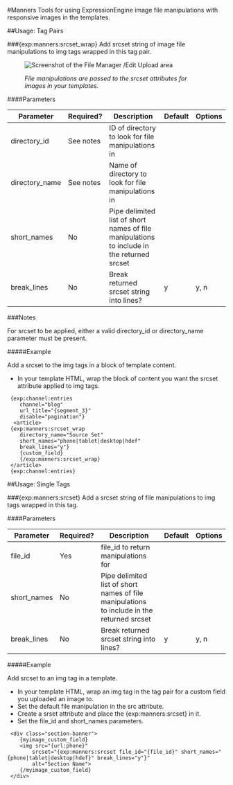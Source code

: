 #Manners
Tools for using ExpressionEngine image file manipulations with responsive images in the templates.


##Usage: Tag Pairs

###{exp:manners:srcset_wrap}
Add srcset string of image file manipulations to img tags wrapped in this tag pair.

<figure>
	<img src="//panchesco.com/media/image-manipulations.png" alt="Screenshot of the File Manager /Edit Upload area">
	<figcaption><p><em>File manipulations are passed to the srcset attributes for images in your templates.</em></p></figcaption>
</figure>

####Parameters

| Parameter | Required? |	Description | Default | Options
| --- | --- | --- | --- | --- |
| directory_id | See notes | ID of directory to look for file manipulations in | | |
| directory_name | See notes | Name of directory to look for file manipulations in | | |
| short_names | No	| Pipe delimited list of short names of file manipulations <br>to include in the returned srcset |  |	|
| break_lines | No	| Break returned srcset string into lines? | y | y, n	|

###Notes

For srcset to be applied, either a valid directory_id or directory_name parameter must be present.


#####Example

Add a srcset to the img tags in a block of template content.

* In your template HTML, wrap the block of content you want the srcset attribute applied to img tags.
```
 {exp:channel:entries 
 	channel="blog" 
 	url_title="{segment_3}"
 	disable="pagination"}
  <article>
 {exp:manners:srcset_wrap
	directory_name="Source Set"
	short_names="phone|tablet|desktop|hdef"
	break_lines="y"}
	{custom_field}
	{/exp:manners:srcset_wrap}
 </article>
 {exp:channel:entries}

```

##Usage: Single Tags

###{exp:manners:srcset}
Add a srcset string of file manipulations to img tags wrapped in this tag.


####Parameters

| Parameter | Required? |	Description | Default | Options
| --- | --- | --- | --- | --- |
| file_id | Yes | file_id to return manipulations for | | |
| short_names | No	| Pipe delimited list of short names of file manipulations <br>to include in the returned srcset |  |	|
| break_lines | No	| Break returned srcset string into lines? | y | y, n	|

#####Example

Add srcset to an img tag in a template.

* In your template HTML, wrap an img tag in the tag pair for a custom field you uploaded an image to.
* Set the default file manipulation in the src attribute.
* Create a srset attribute and place the {exp:manners:srcset} in it. 
* Set the file_id and short_names parameters. 
 
```
 <div class="section-banner">
 	{myimage_custom_field}
 	<img src="{url:phone}"
 		srcset="{exp:manners:srcset file_id="{file_id}" short_names="{phone|tablet|desktop|hdef}" break_lines="y"}"
 		alt="Section Name">
 	{/myimage_custom_field}
 </div>

```
